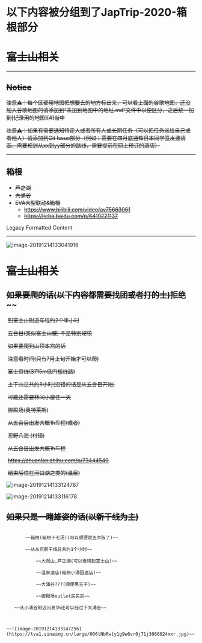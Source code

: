 

# 以下内容被分组到了**JapTrip-2020-箱根**部分

#  ~~富士山相关~~

----

## ~~Notice~~ 

~~注意⚠️：每个区都用地图把想要去的地方标出来，可以看上面的谷歌地图，还没加入谷歌地图的请添加到“未加到地图中的地址.md”文件中以便区分，之后统一加到[记录用的地图][4]当中~~

~~注意⚠️：如果有需要通知特定人或者所有人或长期任务（可以把任务派给自己或者他人）请添加到Git Issue部分（例如：需要在四月底通知日本同学签发邀请函，需要规划从xx到yy部分的路线，需要提前在网上预订的酒店）~~

---

## ~~箱根~~

- ~~芦之湖~~
- ~~大涌谷~~
- ~~EVA大型联动&箱根~~
    - ~~https://www.bilibili.com/video/av75663061~~
    - ~~https://tieba.baidu.com/p/6419221137~~















Legacy Formatted Content

---

![image-20191214133041916](https://tva1.sinaimg.cn/large/006tNbRwly1g9w6umgmmij30ct08x46a.jpg)



#  ~~富士山相关~~

## 	~~如果要爬的话(以下内容都需要找团或者打的士)~~拒绝~~

​		~~到富士山附近车程约2个半小时~~

​			~~五合目(类似富士山腰) 不是特别硬核~~

​			~~如果要爬到山顶本宫的话~~

​				~~注意看时间(只有7月上旬开始才可以爬)~~

​				~~富士宫线(3715m低门槛线路)~~

​				~~上下山总共约8小时(没错的话是从五合目开始)~~

​				~~可能还需要林间小屋住一天~~

​		~~御殿场(奥特莱斯)~~

​		~~从五合目出发大概1h车程(或者)~~

​		~~忍野八海 (村镇)~~

​		~~从五合目出发大概1h车程~~

​		~~https://zhuanlan.zhihu.com/p/73444540~~

​		~~结束后住在河口湖之类的(温泉)~~

![image-20191214133124787](https://tva1.sinaimg.cn/large/006tNbRwly1g9w6vd13z3j3066025q3q.jpg)

![image-20191214133116178](https://tva1.sinaimg.cn/large/006tNbRwly1g9w6v7ykzoj304204zjsg.jpg)

## 	~~如果只是一睹雄姿的话(以新干线为主)~~		

~~~~ 

​		~~箱根(箱根十七汤)(可以顺便就去大阪了)~~

​		~~从东京新干线总共约1个小时~~

​			~~大观山,芦之湖(可以看得到富士山)~~

​			~~温泉酒店(箱根小涌园酒店)~~

​			~~大涌谷???(顺便黑玉子)~~

​			~~御殿场outlet买买买~~

​	~~从小涌谷附近出发1h还可以经过下大涌谷~~



~~![image-20191214133147256](https://tva1.sinaimg.cn/large/006tNbRwly1g9w6vr0j71j3066024mxr.jpg)~~
~~~~